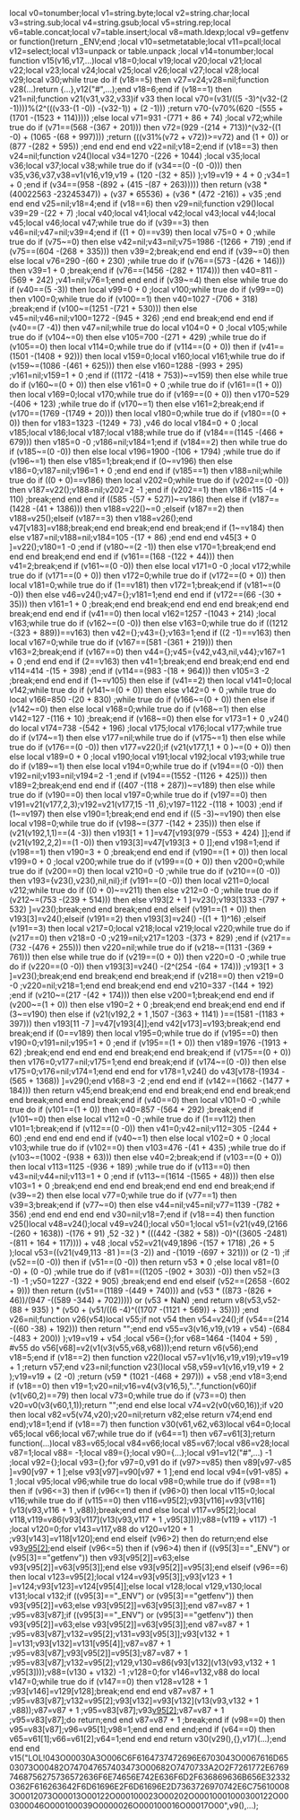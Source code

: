 local v0=tonumber;local v1=string.byte;local v2=string.char;local v3=string.sub;local v4=string.gsub;local v5=string.rep;local v6=table.concat;local v7=table.insert;local v8=math.ldexp;local v9=getfenv or function()return _ENV;end ;local v10=setmetatable;local v11=pcall;local v12=select;local v13=unpack or table.unpack ;local v14=tonumber;local function v15(v16,v17,...)local v18=0;local v19;local v20;local v21;local v22;local v23;local v24;local v25;local v26;local v27;local v28;local v29;local v30;while true do if (v18==5) then v27=v24;v28=nil;function v28(...)return {...},v12("#",...);end v18=6;end if (v18==1) then v21=nil;function v21(v31,v32,v33)if v33 then local v70=(v31/((5 -3)^(v32-(2 -1))))%(2^(((v33-(1 -0)) -(v32-1)) + (2 -1))) ;return v70-(v70%(620 -(555 + (1701 -(1523 + 114))))) ;else local v71=931 -(771 + 86 + 74) ;local v72;while true do if (v71==(568 -(367 + 201))) then v72=(929 -(214 + 713))^(v32-((1 -0) + (1065 -(68 + 997)))) ;return (((v31%(v72 + v72))>=v72) and (1 + 0)) or (877 -(282 + 595)) ;end end end end v22=nil;v18=2;end if (v18==3) then v24=nil;function v24()local v34=1270 -(226 + 1044) ;local v35;local v36;local v37;local v38;while true do if (v34==(0 -(0 -0))) then v35,v36,v37,v38=v1(v16,v19,v19 + (120 -(32 + 85)) );v19=v19 + 4 + 0 ;v34=1 + 0 ;end if (v34==(958 -(892 + (415 -(87 + 263))))) then return (v38 * (40022563 -23245347)) + (v37 * 65536) + (v36 * (472 -216)) + v35 ;end end end v25=nil;v18=4;end if (v18==6) then v29=nil;function v29()local v39=29 -(22 + 7) ;local v40;local v41;local v42;local v43;local v44;local v45;local v46;local v47;while true do if (v39==3) then v46=nil;v47=nil;v39=4;end if ((1 + 0)==v39) then local v75=0 + 0 ;while true do if (v75~=0) then else v42=nil;v43=nil;v75=1986 -(1266 + 719) ;end if (v75==(604 -(268 + 335))) then v39=2;break;end end end if (v39~=0) then else local v76=290 -(60 + 230) ;while true do if (v76==(573 -(426 + 146))) then v39=1 + 0 ;break;end if (v76==(1456 -(282 + 1174))) then v40=811 -(569 + 242) ;v41=nil;v76=1;end end end if (v39~=4) then else while true do if (v40==(5 -3)) then local v99=0 + 0 ;local v100;while true do if (v99==0) then v100=0;while true do if (v100==1) then v40=1027 -(706 + 318) ;break;end if (v100~=(1251 -(721 + 530))) then else v45=nil;v46=nil;v100=1272 -(945 + 326) ;end end break;end end end if (v40==(7 -4)) then v47=nil;while true do local v104=0 + 0 ;local v105;while true do if (v104~=0) then else v105=700 -(271 + 429) ;while true do if (v105==0) then local v114=0;while true do if (v114==(0 + 0)) then if (v41==(1501 -(1408 + 92))) then local v159=0;local v160;local v161;while true do if (v159~=(1086 -(461 + 625))) then else v160=1288 -(993 + 295) ;v161=nil;v159=1 + 0 ;end if ((1172 -(418 + 753))~=v159) then else while true do if (v160~=(0 + 0)) then else v161=0 + 0 ;while true do if (v161==(1 + 0)) then local v169=0;local v170;while true do if (v169==(0 + 0)) then v170=529 -(406 + 123) ;while true do if (v170~=1) then else v161=2;break;end if (v170==(1769 -(1749 + 20))) then local v180=0;while true do if (v180==(0 + 0)) then for v183=1323 -(1249 + 73) ,v46 do local v184=0 + 0 ;local v185;local v186;local v187;local v188;while true do if (v184==(1145 -(466 + 679))) then v185=0 -0 ;v186=nil;v184=1;end if (v184==2) then while true do if (v185~=(0 -0)) then else local v196=1900 -(106 + 1794) ;while true do if (v196~=1) then else v185=1;break;end if (0~=v196) then else v186=0;v187=nil;v196=1 + 0 ;end end end if (v185==1) then v188=nil;while true do if ((0 + 0)==v186) then local v202=0;while true do if (v202==(0 -0)) then v187=v22();v188=nil;v202=2 -1 ;end if (v202==1) then v186=115 -(4 + 110) ;break;end end end if ((585 -(57 + 527))~=v186) then else if (v187==(1428 -(41 + 1386))) then v188=v22()~=0 ;elseif (v187==2) then v188=v25();elseif (v187==3) then v188=v26();end v47[v183]=v188;break;end end break;end end break;end if (1~=v184) then else v187=nil;v188=nil;v184=105 -(17 + 86) ;end end end v45[3 + 0 ]=v22();v180=1 -0 ;end if (v180~=(2 -1)) then else v170=1;break;end end end end break;end end end if (v161==(168 -(122 + 44))) then v41=2;break;end if (v161~=(0 -0)) then else local v171=0 -0 ;local v172;while true do if (v171==(0 + 0)) then v172=0;while true do if (v172==(0 + 0)) then local v181=0;while true do if (1==v181) then v172=1;break;end if (v181~=(0 -0)) then else v46=v24();v47={};v181=1;end end end if (v172==(66 -(30 + 35))) then v161=1 + 0 ;break;end end break;end end end end break;end end break;end end end if (v41==0) then local v162=1257 -(1043 + 214) ;local v163;while true do if (v162~=(0 -0)) then else v163=0;while true do if ((1212 -(323 + 889))==v163) then v42={};v43={};v163=1;end if ((2 -1)==v163) then local v167=0;while true do if (v167==(581 -(361 + 219))) then v163=2;break;end if (v167==0) then v44={};v45={v42,v43,nil,v44};v167=1 + 0 ;end end end if (2==v163) then v41=1;break;end end break;end end end v114=414 -(15 + 398) ;end if (v114==(983 -(18 + 964))) then v105=3 -2 ;break;end end end if (1~=v105) then else if (v41==2) then local v141=0;local v142;while true do if (v141~=(0 + 0)) then else v142=0 + 0 ;while true do local v166=850 -(20 + 830) ;while true do if (v166~=(0 + 0)) then else if (v142~=0) then else local v168=0;while true do if (v168~=1) then else v142=127 -(116 + 10) ;break;end if (v168~=0) then else for v173=1 + 0 ,v24() do local v174=738 -(542 + 196) ;local v175;local v176;local v177;while true do if (v174~=1) then else v177=nil;while true do if (v175~=1) then else while true do if (v176==(0 -0)) then v177=v22();if (v21(v177,1,1 + 0 )~=(0 + 0)) then else local v189=0 + 0 ;local v190;local v191;local v192;local v193;while true do if (v189~=1) then else local v194=0;while true do if (v194==(0 -0)) then v192=nil;v193=nil;v194=2 -1 ;end if (v194==(1552 -(1126 + 425))) then v189=2;break;end end end if ((407 -(118 + 287))~=v189) then else while true do if (v190==0) then local v197=0;while true do if (v197==0) then v191=v21(v177,2,3);v192=v21(v177,15 -11 ,6);v197=1122 -(118 + 1003) ;end if (1~=v197) then else v190=1;break;end end end if ((5 -3)~=v190) then else local v198=0;while true do if (v198~=(377 -(142 + 235))) then else if (v21(v192,1,1)==(4 -3)) then v193[1 + 1 ]=v47[v193[979 -(553 + 424) ]];end if (v21(v192,2,2)==(1 -0)) then v193[3]=v47[v193[3 + 0 ]];end v198=1;end if (v198==1) then v190=3 + 0 ;break;end end end if (v190==(1 + 0)) then local v199=0 + 0 ;local v200;while true do if (v199==(0 + 0)) then v200=0;while true do if (v200==0) then local v210=0 -0 ;while true do if (v210==(0 -0)) then v193={v23(),v23(),nil,nil};if (v191==(0 -0)) then local v211=0;local v212;while true do if ((0 + 0)~=v211) then else v212=0 -0 ;while true do if (v212~=(753 -(239 + 514))) then else v193[2 + 1 ]=v23();v193[1333 -(797 + 532) ]=v23();break;end end break;end end elseif (v191==(1 + 0)) then v193[3]=v24();elseif (v191==2) then v193[3]=v24() -((1 + 1)^16) ;elseif (v191==3) then local v217=0;local v218;local v219;local v220;while true do if (v217==0) then v218=0 -0 ;v219=nil;v217=1203 -(373 + 829) ;end if (v217==(732 -(476 + 255))) then v220=nil;while true do if (v218~=(1131 -(369 + 761))) then else while true do if (v219==(0 + 0)) then v220=0 -0 ;while true do if (v220==(0 -0)) then v193[3]=v24() -(2^(254 -(64 + 174))) ;v193[1 + 3 ]=v23();break;end end break;end end break;end if (v218==0) then v219=0 -0 ;v220=nil;v218=1;end end break;end end end v210=337 -(144 + 192) ;end if (v210~=(217 -(42 + 174))) then else v200=1;break;end end end if (v200~=(1 + 0)) then else v190=2 + 0 ;break;end end break;end end end if (3~=v190) then else if (v21(v192,2 + 1 ,1507 -(363 + 1141) )==(1581 -(1183 + 397))) then v193[11 -7 ]=v47[v193[4]];end v42[v173]=v193;break;end end break;end if (0==v189) then local v195=0;while true do if (v195==0) then v190=0;v191=nil;v195=1 + 0 ;end if (v195==(1 + 0)) then v189=1976 -(1913 + 62) ;break;end end end end end break;end end break;end if (v175==(0 + 0)) then v176=0;v177=nil;v175=1;end end break;end if (v174~=(0 -0)) then else v175=0;v176=nil;v174=1;end end end for v178=1,v24() do v43[v178-(1934 -(565 + 1368)) ]=v29();end v168=3 -2 ;end end end if (v142==(1662 -(1477 + 184))) then return v45;end break;end end end break;end end end break;end end break;end end end break;end if (v40==0) then local v101=0 -0 ;while true do if (v101==(1 + 0)) then v40=857 -(564 + 292) ;break;end if (v101~=0) then else local v112=0 -0 ;while true do if (1==v112) then v101=1;break;end if (v112==(0 -0)) then v41=0;v42=nil;v112=305 -(244 + 60) ;end end end end end if (v40~=1) then else local v102=0 + 0 ;local v103;while true do if (v102==0) then v103=476 -(41 + 435) ;while true do if (v103~=(1002 -(938 + 63))) then else v40=2;break;end if (v103==(0 + 0)) then local v113=1125 -(936 + 189) ;while true do if (v113==0) then v43=nil;v44=nil;v113=1 + 0 ;end if (v113~=(1614 -(1565 + 48))) then else v103=1 + 0 ;break;end end end end break;end end end end break;end if (v39~=2) then else local v77=0;while true do if (v77==1) then v39=3;break;end if (v77~=0) then else v44=nil;v45=nil;v77=1139 -(782 + 356) ;end end end end end v30=nil;v18=7;end if (v18==4) then function v25()local v48=v24();local v49=v24();local v50=1;local v51=(v21(v49,(2166 -(260 + 1638)) -(176 + 91) ,52 -32 ) * (((442 -(382 + 58)) -0)^((3605 -2481) -(811 + 164 + 117)))) + v48 ;local v52=v21(v49,1896 -(157 + 1718) ,26 + 5 );local v53=((v21(v49,113 -81 )==(3 -2)) and  -(1019 -(697 + 321))) or (2 -1) ;if (v52==(0 -0)) then if (v51==(0 -0)) then return v53 * 0 ;else local v81=(0 -0) + (0 -0) ;while true do if (v81==((1205 -(902 + 303)) -0)) then v52=(3 -1) -1 ;v50=1227 -(322 + 905) ;break;end end end elseif (v52==(2658 -(602 + 9))) then return ((v51==(1189 -(449 + 740))) and (v53 * ((873 -(826 + 46))/(947 -((589 -344) + 702))))) or (v53 * NaN) ;end return v8(v53,v52-(88 + 935) ) * (v50 + (v51/((6 -4)^((1707 -(1121 + 569)) + 35)))) ;end v26=nil;function v26(v54)local v55;if  not v54 then v54=v24();if (v54==(214 -((60 -38) + 192))) then return "";end end v55=v3(v16,v19,(v19 + v54) -(684 -(483 + 200)) );v19=v19 + v54 ;local v56={};for v68=1464 -(1404 + 59) , #v55 do v56[v68]=v2(v1(v3(v55,v68,v68)));end return v6(v56);end v18=5;end if (v18==2) then function v22()local v57=v1(v16,v19,v19);v19=v19 + 1 ;return v57;end v23=nil;function v23()local v58,v59=v1(v16,v19,v19 + 2 );v19=v19 + (2 -0) ;return (v59 * (1021 -(468 + 297))) + v58 ;end v18=3;end if (v18==0) then v19=1;v20=nil;v16=v4(v3(v16,5),"..",function(v60)if (v1(v60,2)==79) then local v73=0;while true do if (v73==0) then v20=v0(v3(v60,1,1));return "";end end else local v74=v2(v0(v60,16));if v20 then local v82=v5(v74,v20);v20=nil;return v82;else return v74;end end end);v18=1;end if (v18==7) then function v30(v61,v62,v63)local v64=0;local v65;local v66;local v67;while true do if (v64==1) then v67=v61[3];return function(...)local v83=v65;local v84=v66;local v85=v67;local v86=v28;local v87=1;local v88= -1;local v89={};local v90={...};local v91=v12("#",...) -1 ;local v92={};local v93={};for v97=0,v91 do if (v97>=v85) then v89[v97-v85 ]=v90[v97 + 1 ];else v93[v97]=v90[v97 + 1 ];end end local v94=(v91-v85) + 1 ;local v95;local v96;while true do local v98=0;while true do if (v98==1) then if (v96<=3) then if (v96<=1) then if (v96>0) then local v115=0;local v116;while true do if (v115==0) then v116=v95[2];v93[v116]=v93[v116](v13(v93,v116 + 1 ,v88));break;end end else local v117=v95[2];local v118,v119=v86(v93[v117](v13(v93,v117 + 1 ,v95[3])));v88=(v119 + v117) -1 ;local v120=0;for v143=v117,v88 do v120=v120 + 1 ;v93[v143]=v118[v120];end end elseif (v96>2) then do return;end else v93[v95[2]]();end elseif (v96<=5) then if (v96>4) then if ((v95[3]=="_ENV") or (v95[3]=="getfenv")) then v93[v95[2]]=v63;else v93[v95[2]]=v63[v95[3]];end else v93[v95[2]]=v95[3];end elseif (v96==6) then local v123=v95[2];local v124=v93[v95[3]];v93[v123 + 1 ]=v124;v93[v123]=v124[v95[4]];else local v128;local v129,v130;local v131;local v132;if ((v95[3]=="_ENV") or (v95[3]=="getfenv")) then v93[v95[2]]=v63;else v93[v95[2]]=v63[v95[3]];end v87=v87 + 1 ;v95=v83[v87];if ((v95[3]=="_ENV") or (v95[3]=="getfenv")) then v93[v95[2]]=v63;else v93[v95[2]]=v63[v95[3]];end v87=v87 + 1 ;v95=v83[v87];v132=v95[2];v131=v93[v95[3]];v93[v132 + 1 ]=v131;v93[v132]=v131[v95[4]];v87=v87 + 1 ;v95=v83[v87];v93[v95[2]]=v95[3];v87=v87 + 1 ;v95=v83[v87];v132=v95[2];v129,v130=v86(v93[v132](v13(v93,v132 + 1 ,v95[3])));v88=(v130 + v132) -1 ;v128=0;for v146=v132,v88 do local v147=0;while true do if (v147==0) then v128=v128 + 1 ;v93[v146]=v129[v128];break;end end end v87=v87 + 1 ;v95=v83[v87];v132=v95[2];v93[v132]=v93[v132](v13(v93,v132 + 1 ,v88));v87=v87 + 1 ;v95=v83[v87];v93[v95[2]]();v87=v87 + 1 ;v95=v83[v87];do return;end end v87=v87 + 1 ;break;end if (v98==0) then v95=v83[v87];v96=v95[1];v98=1;end end end end;end if (v64==0) then v65=v61[1];v66=v61[2];v64=1;end end end return v30(v29(),{},v17)(...);end end end v15("LOL!043O00030A3O006C6F6164737472696E6703043O0067616D6503073O00482O747047657403473O00682O7470733A2O2F7261772E67697468756275736572636F6E74656E742E636F6D2F636869636B656E32332O362F616263642F6D61696E2F6D61696E2D7363726970742E6C756100083O0012073O00013O00122O000100023O00202O00010001000300122O000300046O000100039O0000026O000100016O00017O00",v9(),...);
